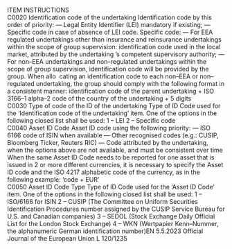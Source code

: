  
ITEM  INSTRUCTIONS  
C0020  Identification code of the 
undertaking  Identification code by this order of priority: 
— Legal Entity Identifier (LEI) mandatory if existing; 
— Specific code in case of absence of LEI code. 
Specific code: 
— For EEA regulated undertakings other than insurance and reinsurance undertakings 
within the scope of group supervision: identification code used in the local market, 
attributed by the undertaking ’s competent supervisory authority; 
— For non–EEA undertakings and non–regulated undertakings within the scope of 
group supervision, identification code will be provided by the group. When allo ­
cating an identification code to each non–EEA or non–regulated undertaking, the 
group should comply with the following format in a consistent manner: 
identification code of the parent undertaking + ISO 3166–1 alpha–2 code of the 
country of the undertaking + 5 digits  
C0030  Type of code of the ID of 
the undertaking  Type of ID Code used for the ‘Identification code of the undertaking’ item. One of the 
options in the following closed list shall be used: 
1 – LEI 
2 – Specific code  
C0040  Asset ID Code  Asset ID code using the following priority: 
— ISO 6166 code of ISIN when available 
— Other recognised codes (e.g.: CUSIP, Bloomberg Ticker, Reuters RIC) 
— Code attributed by the undertaking, when the options above are not available, and 
must be consistent over time 
When the same Asset ID Code needs to be reported for one asset that is issued in 2 or 
more different currencies, it is necessary to specify the Asset ID code and the ISO 4217 
alphabetic code of the currency, as in the following example: ‘code + EUR’  
C0050  Asset ID Code Type  Type of ID Code used for the ‘Asset ID Code’ item. One of the options in the following 
closed list shall be used: 
1 – ISO/6166 for ISIN 
2 – CUSIP (The Committee on Uniform Securities Identification Procedures number 
assigned by the CUSIP Service Bureau for U.S. and Canadian companies) 
3 – SEDOL (Stock Exchange Daily Official List for the London Stock Exchange) 
4 – WKN (Wertpapier Kenn–Nummer, the alphanumeric German identification 
number)EN  5.5.2023 Official Journal of the European Union L 120/1235